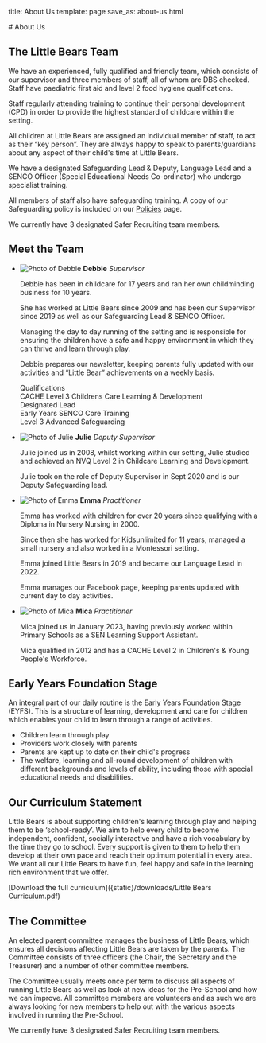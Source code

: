 title: About Us
template: page
save_as: about-us.html

# About Us

## The Little Bears Team

We have an experienced, fully qualified and friendly team, which consists of our
supervisor and three members of staff, all of whom are DBS checked.  Staff have
paediatric first aid and level 2 food hygiene qualifications.

Staff regularly attending training to continue their personal development (CPD)
in order to provide the highest standard of childcare within the setting.

All children at Little Bears are assigned an individual member of staff, to act
as their &ldquo;key person&rdquo;. They are always happy to speak to
parents/guardians about any aspect of their child's time at Little Bears.

We have a designated Safeguarding Lead &amp; Deputy, Language Lead and a SENCO
Officer (Special Educational Needs Co-ordinator) who undergo specialist
training.

All members of staff also have safeguarding training. A copy of our Safeguarding
policy is included on our [Policies](policies) page.

We currently have 3 designated Safer Recruiting team members.

## Meet the Team

  * ![Photo of Debbie]({static}/images/photo-debbie.jpg)
    **Debbie**
    *Supervisor*

    Debbie has been in childcare for 17 years and ran her own childminding
    business for 10 years. 

    She has worked at Little Bears since 2009 and has been our Supervisor since
    2019 as well as our Safeguarding Lead &amp; SENCO Officer.

    Managing the day to day running of the setting and is responsible for
    ensuring the children have a safe and happy environment in which they can
    thrive and learn through play.  

    Debbie prepares our newsletter, keeping parents fully updated with our
    activities and &ldquo;Little Bear&rdquo; achievements on a weekly basis.  

    Qualifications<br>
    CACHE Level 3 Childrens Care Learning &amp; Development<br>
    Designated Lead<br>
    Early Years SENCO Core Training<br>
    Level 3 Advanced Safeguarding

  * ![Photo of Julie]({static}/images/photo-julie.jpg)
    **Julie**
    *Deputy Supervisor*

    Julie joined us in 2008, whilst working within our setting, Julie
    studied and achieved an NVQ Level 2 in Childcare Learning and
    Development.  

    Julie took on the role of Deputy Supervisor in Sept 2020 and is our
    Deputy Safeguarding lead.

  * ![Photo of Emma]({static}/images/photo-emma.jpg)
    **Emma**
    *Practitioner*

    Emma has worked with children for over 20 years since qualifying with a
    Diploma in Nursery Nursing in 2000.

    Since then she has worked for Kidsunlimited for 11 years, managed a
    small nursery and also worked in a Montessori setting.

    Emma joined Little Bears in 2019 and became our Language Lead in 2022.

    Emma manages our Facebook page, keeping parents updated with current day
    to day activities.

  * ![Photo of Mica]({static}/images/photo-mica.jpg)
    **Mica**
    *Practitioner*

    Mica joined us in January 2023, having previously worked within Primary
    Schools as a SEN Learning Support Assistant. 

    Mica qualified in 2012 and  has a CACHE Level 2 in Children's &amp;
    Young People's Workforce.


## Early Years Foundation Stage

An integral part of our daily routine is the Early Years Foundation Stage
(EYFS).  This is a structure of learning, development and care for children
which enables your child to learn through a range of activities.

* Children learn through play
* Providers work closely with parents
* Parents are kept up to date on their child's progress
* The welfare, learning and all-round development of children with
  different backgrounds and levels of ability, including those with
  special educational needs and disabilities.


## Our Curriculum Statement

Little Bears is about supporting children's learning through play and helping
them to be &lsquo;school-ready&rsquo;.  We aim to help every child to become
independent, confident, socially interactive and have a rich vocabulary by the
time they go to school. Every support is given to them to help them develop at
their own pace and reach their optimum potential in every area. We want all our
Little Bears to have fun, feel happy and safe in the learning rich environment
that we offer.

[Download the full curriculum]({static}/downloads/Little Bears Curriculum.pdf)


## The Committee

An elected parent committee manages the business of Little Bears, which
ensures all decisions affecting Little Bears are taken by the parents. The
Committee consists of three officers (the Chair, the Secretary and the
Treasurer) and a number of other committee members. 

The Committee usually meets once per term to discuss all aspects of running
Little Bears as well as look at new ideas for the Pre-School and how we can
improve. All committee members are volunteers and as such we are always
looking for new members to help out with the various aspects involved in
running the Pre-School. 

We currently have 3 designated Safer Recruiting team members.
